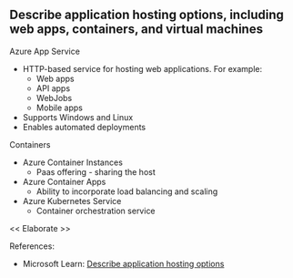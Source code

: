 ## Describe application hosting options, including web apps, containers, and virtual machines

Azure App Service
* HTTP-based service for hosting web applications. For example:
    * Web apps
    * API apps
    * WebJobs
    * Mobile apps
* Supports Windows and Linux
* Enables automated deployments

Containers
* Azure Container Instances
    * Paas offering - sharing the host
* Azure Container Apps
    * Ability to incorporate load balancing and scaling
* Azure Kubernetes Service
    * Container orchestration service

<< Elaborate >>

References:

* Microsoft Learn: [Describe application hosting options](https://learn.microsoft.com/en-us/training/modules/describe-azure-compute-networking-services/7-describe-application-hosting-options)
